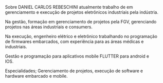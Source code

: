 Sobre
DANIEL CARLOS REBESCHINI atualmente trabalho de em gerenciamento e execução de projetos eletrônicos industriais pela indústria.

Na gestão, formação em gerenciamento de projetos pela FGV, gerenciando projetos nas áreas industriais e consumers.

Na execução, engenheiro elétrico e eletrônico trabalhando no programação de firmwares embarcados, com experiência para as áreas médicas e industriais.

Gestão e programação para aplicativos mobile FLUTTER para android e IOS.

Especialidades; Gerenciamento de projetos, execução de software e hardware embarcado e mobile. 
